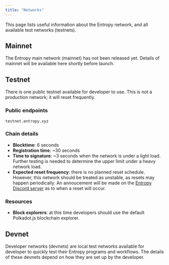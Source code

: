 ```yaml
---
title: "Networks"
---
```


This page lists useful information about the Entropy network, and all available test networks (testnets).

## Mainnet

The Entropy main network (mainnet) has not been released yet. Details of mainnet will be available here shortly before launch.

## Testnet

There is one public testnet available for developer to use. This is not a production network; it will reset frequently.

### Public endpoints

```plaintext
testnet.entropy.xyz
```

### Chain details

- **Blocktime**: 6 seconds
- **Registration time**: ~30 seconds
- **Time to signature**: ~3 seconds when the network is under a light load. Further testing is needed to determine the upper limit under a heavy network load.
- **Expected reset frequency**: there is no planned reset schedule. However, this network should be treated as unstable, as resets may happen periodically. An annoucement will be made on the [Entropy Discord server](https://discord.gg/zVpFC7ep) as to when a reset will occur.

### Resources

- **Block explorers**: at this time developers should use the default Polkadot.js blockchain explorer.

## Devnet

Developer networks (devnets) are local test networks available for developer to quickly test their Entropy programs and workflows. The details of these devnets depend on how they are set up by the developer.
